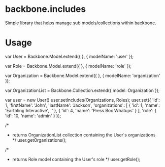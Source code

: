backbone.includes
=================

Simple library that helps manage sub models/collections within backbone.

Usage
==================
var User = Backbone.Model.extend({
}, {
	modelName: 'user'
});

var Role = Backbone.Model.extend({
}, {
	modelName: 'role'
});

var Organization = Backbone.Model.extend({
}, {
	modelName: 'organization'
});

var OrganizationList = Backbone.Collection.extend({
	model: Organization
});


var user = new User()
user.setIncludes(Organizations, Roles);
user.set({
	'id': 1,
	'firstName': 'John',
	'lastName': 'Jackson',
	'organizations': [
		{
			'id': 1,
			'name': 'Earthling Interactive',
			''
		},
		{
			'id': 4,
			'name': 'Press Box Whatups'
		}
	],
	'role': {
			'id': 10,
			'name': 'admin'
	}
});

/*
 * returns OrganizationList collection containing the User's organizations
 */
user.getOrganizations();

/*
 * returns Role model containing the User's role
 */
user.getRole();
